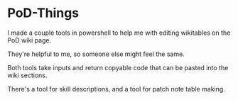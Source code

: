 # PoD-Things
I made a couple tools in powershell to help me with editing wikitables on the PoD wiki page.

They're helpful to me, so someone else might  feel the same.

Both tools take inputs and return copyable code that can be pasted into the wiki sections.

There's a tool for skill descriptions, and a tool for patch note table making.
